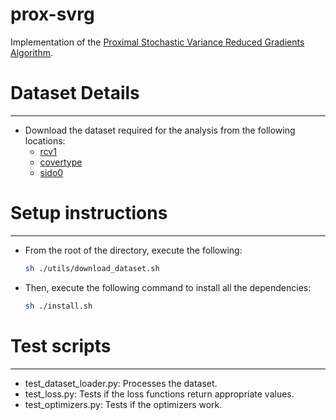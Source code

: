 # prox-svrg
Implementation of the [Proximal Stochastic Variance Reduced Gradients Algorithm](https://arxiv.org/pdf/1403.4699.pdf).

# Dataset Details
-------------------
- Download the dataset required for the analysis from the following locations:
  - [rcv1](https://www.csie.ntu.edu.tw/~cjlin/libsvmtools/datasets/binary/rcv1_train.binary.bz2)
  - [covertype](https://www.csie.ntu.edu.tw/~cjlin/libsvmtools/datasets/binary/covtype.libsvm.binary.scale.bz2)
  - [sido0](http://www.causality.inf.ethz.ch/data/sido0_text.zip)

# Setup instructions
----------------------
- From the root of the directory, execute the following:
  ```sh
  sh ./utils/download_dataset.sh
  ```
- Then, execute the following command to install all the dependencies:
  ```sh
  sh ./install.sh
  ```

# Test scripts
---------------
- test_dataset_loader.py: Processes the dataset.
- test_loss.py: Tests if the loss functions return appropriate values.
- test_optimizers.py: Tests if the optimizers work.
